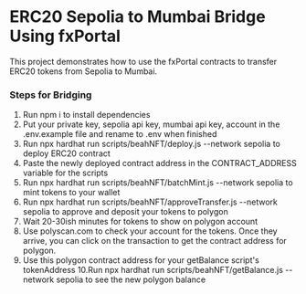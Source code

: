# ERC20 Sepolia to Mumbai Bridge Using fxPortal
This project demonstrates how to use the fxPortal contracts to transfer ERC20 tokens from Sepolia to Mumbai.

### Steps for Bridging

1. Run npm i to install dependencies
2. Put your private key, sepolia api key, mumbai api key, account in the .env.example file and rename to .env when finished
3. Run npx hardhat run scripts/beahNFT/deploy.js --network sepolia to deploy ERC20 contract
4. Paste the newly deployed contract address in the CONTRACT_ADDRESS variable for the scripts
5. Run npx hardhat run scripts/beahNFT/batchMint.js --network sepolia to mint tokens to your wallet
6. Run npx hardhat run scripts/beahNFT/approveTransfer.js --network sepolia to approve and deposit your tokens to polygon
7. Wait 20-30ish minutes for tokens to show on polygon account
8. Use polyscan.com to check your account for the tokens. Once they arrive, you can click on the transaction to get the contract address for polygon.
9. Use this polygon contract address for your getBalance script's tokenAddress
10.Run npx hardhat run scripts/beahNFT/getBalance.js --network sepolia to see the new polygon balance
